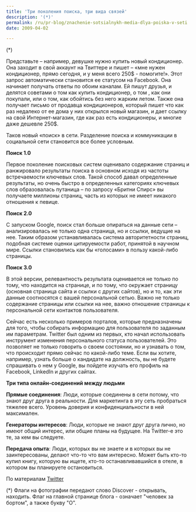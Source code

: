 ```yaml
---
title: 'Три поколения поиска, три вида связей'
description: '(*)'
permalink: /ru/pr-blog/znachenie-sotsialnykh-media-dlya-poiska-v-seti
date: 2009-04-02

---
```


 (*)

Представьте – например, девушке нужно купить новый кондиционер. Она заходит в свой аккаунт на Твиттере и пишет – «мне нужен кондиционер, прямо сегодня, и у меня всего 250$ - помогите!». Этот запрос автоматически становится ее статусом на Facebook. Она начинает получать ответы по обоим каналам. Ей пишут друзья, и делятся советами о том как купить кондиционер, о том , как они покупали, или о том, как  обойтись без него жарким летом. Также она получает письмо от продавца кондиционеров, который пишет что как раз недалеко от ее дома у них открылся новый магазин, и дает ссылку на свой Интернет-магазин, где как раз есть кондиционеры, и многие даже дешевле 250$.

Таков новый «поиск» в сети. Разделение поиска и коммуникации в социальной сети становится все более условным.

<strong>Поиск 1.0</strong>

Первое поколение поисковых систем оценивало содержание страниц и ранжировало результаты поиска в основном исходя из частоты встречаемости ключевых слов. Такой способ давал определенные результаты, но очень быстро в определенных категориях ключевых слов образовалась путаница – по запросу «Бритни Спирс» вы получаете миллионы страниц, часть из которых не имеет никакого отношения к певице.

<strong>Поиск 2.0</strong>

С запуском Google,  поиск стал больше опираться на данные сети – анализировалась не только одна страница, но и ссылки, ведущие на нее. Таким образом устанавливалась система авторитетности страниц, подобная системе оценки цитируемости работ, принятой в научном мире. Ссылки становились как бы «голосами» в пользу какой-либо страницы.

<strong>Поиск 3.0</strong>

В этой версии, релевантность результата оценивается не только по тому, что находится на странице, и по тому, что окружает страницу (основная страница сайта и ссылки с других сайтов), но и то, как эти данные соотносятся с вашей персональной сетью. Важно не только содержание страницы или ссылки на нее, важно отношение страницы к персональной сети контактов пользователя.

Сейчас есть несколько примеров порталов, которые предназначены для того, чтобы собирать информацию для пользователя по заданным им параметрам.  Twitter был одним из первых, кто начал использовать инструмент изменения персонального статуса пользователей. Это позволяет не только говорить о своем состоянии, но и узнавать о том, что происходит прямо сейчас по какой-либо теме. Если вы хотите, например, узнать больше о кандидате на должность, вы не будете спрашивать о нем у Google, вы пойдете изучать его профиль на Facebook, LinkedIn и других сайтах.

<strong>Три типа онлайн-соединений между людьми</strong>

<strong>Прямые соединения</strong>:  Люди, которые соединены в сети потому, что знают друг друга в реальности. Для маркетинга в эту сеть пробраться тяжелее всего. Уровень доверия и конфиденциальности в ней максимален.

<strong>Генераторы интересов</strong>: Люди, которые не знают друг друга лично, но имеют общий интерес, или общие планы на будущее. На Twitter-е это те, за кем вы следуете.

<strong>Передача опыта</strong>: Люди,  которых вы не знаете и в которых вы не заинтересованы, делают что-то что вам интересно. Может быть кто-то купил книгу, которую вы ищете, кто-то останавливавшийся в отеле, в котором вы планируете остановиться.

По материалам <a href="https://www.twitter.com/harrywatson00"> Twitter</a>

(*) Флаги на фотографии передают  слово  Discover - открывать, находить. Флаг на главной странице блога -  означает "человек за бортом", а также букву "О".

